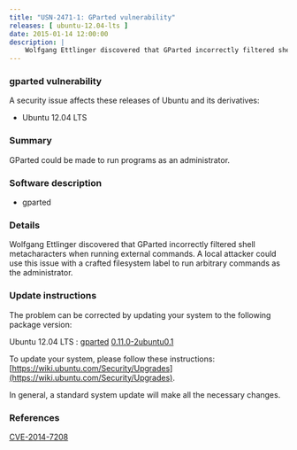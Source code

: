 ```yaml
---
title: "USN-2471-1: GParted vulnerability"
releases: [ ubuntu-12.04-lts ]
date: 2015-01-14 12:00:00
description: |
    Wolfgang Ettlinger discovered that GParted incorrectly filtered shell metacharacters when running external commands. A local attacker could use this issue with a crafted filesystem label to run arbitrary commands as the administrator. 
--- 
```

 
### gparted vulnerability

A security issue affects these releases of Ubuntu and its derivatives:

* Ubuntu 12.04 LTS

### Summary

GParted could be made to run programs as an administrator. 

### Software description

* gparted 

### Details

Wolfgang Ettlinger discovered that GParted incorrectly filtered shell metacharacters when running external commands. A local attacker could use this issue with a crafted filesystem label to run arbitrary commands as the administrator. 

### Update instructions

The problem can be corrected by updating your system to the following package version:

Ubuntu 12.04 LTS
 : [gparted](https://launchpad.net/ubuntu/+source/gparted) <span> [0.11.0-2ubuntu0.1](https://launchpad.net/ubuntu/+source/gparted/0.11.0-2ubuntu0.1) </span> 

To update your system, please follow these instructions: [https://wiki.ubuntu.com/Security/Upgrades](https://wiki.ubuntu.com/Security/Upgrades).

In general, a standard system update will make all the necessary changes. 

### References

 [CVE-2014-7208](http://people.ubuntu.com/~ubuntu-security/cve/CVE-2014-7208)
 
